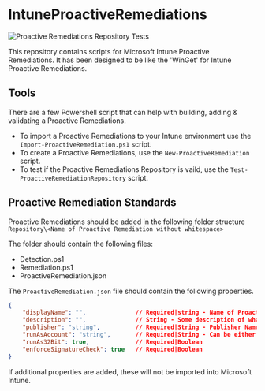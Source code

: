 # IntuneProactiveRemediations
![Proactive Remediations Repository Tests](https://github.com/dylanmccrimmon/IntuneProactiveRemediations/actions/workflows/test-proactive-remediations-repository.yml/badge.svg)


This repository contains scripts for Microsoft Intune Proactive Remediations. It has been designed to be like the 'WinGet' for Intune Proactive Remediations.

## Tools
There are a few Powershell script that can help with building, adding & validating a Proactive Remediations.

- To import a Proactive Remediations to your Intune environment use the ```Import-ProactiveRemediation.ps1``` script.
- To create a Proactive Remediations, use the ```New-ProactiveRemediation``` script.
- To test if the Proactive Remediations Repository is vaild, use the ```Test-ProactiveRemediationRepository``` script.

## Proactive Remediation Standards
Proactive Remediations should be added in the following folder structure
```Repository\<Name of Proactive Remediation without whitespace>```

The folder should contain the following files:
- Detection.ps1
- Remediation.ps1
- ProactiveRemediation.json

The `ProactiveRemediation.json` file should contain the following properties.
```json
{
    "displayName": "",              // Required|string - Name of Proactive Remediation
    "description": "",              // String - Some description of what it does
    "publisher": "string",          // Required|String - Publisher Name
    "runAsAccount": "string",       // Required|String - Can be either system or user
    "runAs32Bit": true,             // Required|Boolean
    "enforceSignatureCheck": true   // Required|Boolean
}
```

If additional properties are added, these will not be imported into Microsoft Intune.